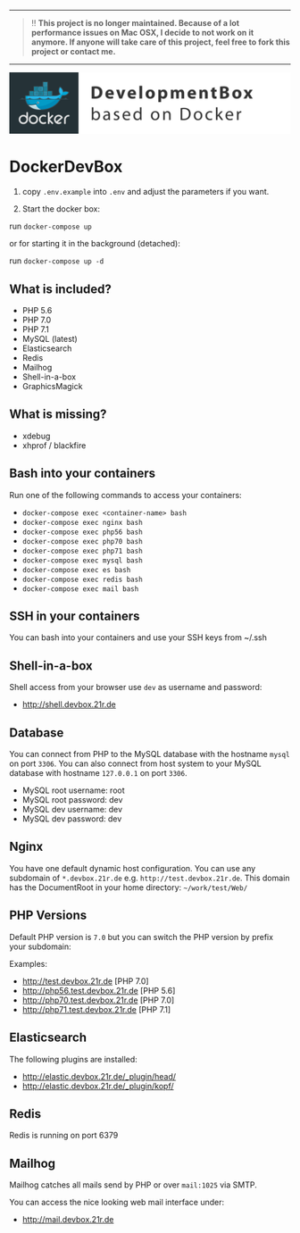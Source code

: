 *** 
> :bangbang: **This project is no longer maintained. Because of a lot performance issues on Mac OSX, I decide to not work on it anymore. If anyone will take care of this project, feel free to fork this project or contact me.**

***

![DevelopmentBox based on Docker](https://raw.githubusercontent.com/NeoBlack/DockerDevBox/master/assets/logo.png)

# DockerDevBox

1) copy `.env.example` into `.env` and adjust the parameters if you want.

2) Start the docker box:

run `docker-compose up`

or for starting it in the background (detached):

run `docker-compose up -d`

## What is included?
- PHP 5.6
- PHP 7.0
- PHP 7.1
- MySQL (latest)
- Elasticsearch
- Redis
- Mailhog
- Shell-in-a-box
- GraphicsMagick

## What is missing?
- xdebug
- xhprof / blackfire

## Bash into your containers
Run one of the following commands to access your containers:

- `docker-compose exec <container-name> bash`
- `docker-compose exec nginx bash`
- `docker-compose exec php56 bash`
- `docker-compose exec php70 bash`
- `docker-compose exec php71 bash`
- `docker-compose exec mysql bash`
- `docker-compose exec es bash`
- `docker-compose exec redis bash`
- `docker-compose exec mail bash`

## SSH in your containers
You can bash into your containers and use your SSH keys from ~/.ssh

## Shell-in-a-box
Shell access from your browser use `dev` as username and password:

- http://shell.devbox.21r.de

## Database
You can connect from PHP to the MySQL database with the hostname `mysql` on port `3306`.
You can also connect from host system to your MySQL database with hostname `127.0.0.1` on port `3306`.

- MySQL root username: root
- MySQL root password: dev
- MySQL dev username: dev
- MySQL dev password: dev

## Nginx
You have one default dynamic host configuration. You can use any subdomain of `*.devbox.21r.de` e.g. `http://test.devbox.21r.de`.
This domain has the DocumentRoot in your home directory: `~/work/test/Web/`

## PHP Versions
Default PHP version is `7.0` but you can switch the PHP version by prefix your subdomain:

Examples:
- http://test.devbox.21r.de [PHP 7.0]
- http://php56.test.devbox.21r.de [PHP 5.6]
- http://php70.test.devbox.21r.de [PHP 7.0]
- http://php71.test.devbox.21r.de [PHP 7.1]

## Elasticsearch
The following plugins are installed:
- http://elastic.devbox.21r.de/_plugin/head/
- http://elastic.devbox.21r.de/_plugin/kopf/

## Redis
Redis is running on port 6379

## Mailhog
Mailhog catches all mails send by PHP or over `mail:1025` via SMTP.

You can access the nice looking web mail interface under:

- http://mail.devbox.21r.de
